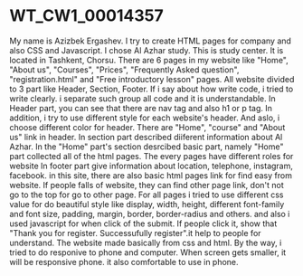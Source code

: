 # WT_CW1_00014357
My name is Azizbek Ergashev. 
I try to create HTML pages for company and also CSS and Javascript. I chose Al Azhar study. This is study center. It is located in Tashkent, Chorsu. There are 6 pages in my website  like "Home", "About us", "Courses", "Prices", "Frequently Asked question", "registration.html" and "Free introductory lesson" pages. All website divided to 3 part like Header, Section, Footer. If i say about how write code, i tried to write clearly. i separate such group all code and it is understandable.
In Header part, you can see that there are nav tag and also h1 or p tag. In addition, i try to use different style for each website's header. And aslo, i choose different color for header. There are "Home", "course" and "About us" link in header. 
In section part described diiferent information about Al Azhar. In the "Home" part's section desrcibed basic part, namely "Home" part collected all of the html pages. The every pages have different roles for website
In footer part give information about location, telephone, instagram, facebook. in this site, there are also basic html pages link for find easy from website. If people falls of website, they can find other page link, don't not go to the top for go to other page.
For all pages i tried to use different css value for do beautiful style like display, width, height, different font-family and font size, padding, margin, border, border-radius and others. 
and also i used javascript for when click of the submit. If people click it, show that "Thank you for register. Successufully register".it help to people for understand. 
The website made basically from css and html. By the way, i tried to do responive to phone and computer. When screen gets smaller, it will be responsive phone. it also comfortable to use in phone. 
